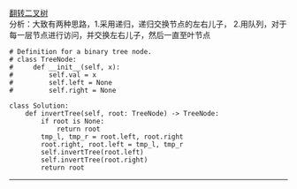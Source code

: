 [翻转二叉树](https://leetcode-cn.com/problems/invert-binary-tree/)     
分析：大致有两种思路，1.采用递归，递归交换节点的左右儿子， 2.用队列，对于每一层节点进行访问，并交换左右儿子，然后一直至叶节点     
```python3
# Definition for a binary tree node.
# class TreeNode:
#     def __init__(self, x):
#         self.val = x
#         self.left = None
#         self.right = None

class Solution:
    def invertTree(self, root: TreeNode) -> TreeNode:
        if root is None:
            return root 
        tmp_l, tmp_r = root.left, root.right
        root.right, root.left = tmp_l, tmp_r
        self.invertTree(root.left)
        self.invertTree(root.right)
        return root
```

---     

